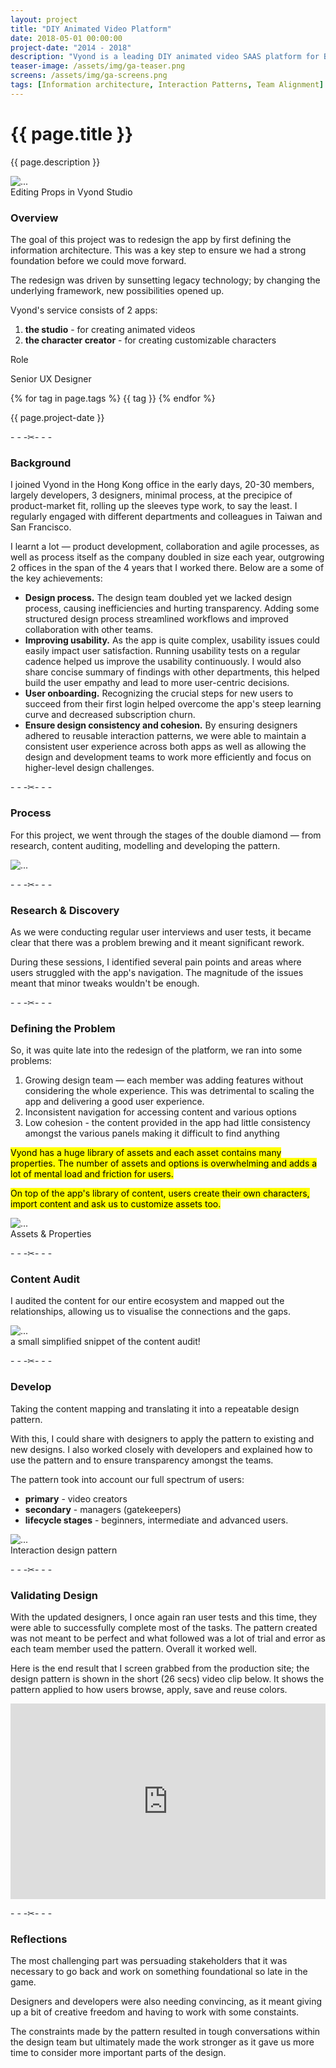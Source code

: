 ```yaml
---
layout: project
title: "DIY Animated Video Platform"
date: 2018-05-01 00:00:00
project-date: "2014 - 2018"
description: "Vyond is a leading DIY animated video SAAS platform for B2B."
teaser-image: /assets/img/ga-teaser.png
screens: /assets/img/ga-screens.png
tags: [Information architecture, Interaction Patterns, Team Alignment]
---
```


<p></p>

# {{ page.title }}
{{ page.description }}

<div class="row">
  <div class="col">
    <div class="card"><img src="{{ page.screens }}" class="rounded" alt="..."></div>
    <figcaption class="figure-caption text-center">Editing Props in Vyond Studio</figcaption>
  </div>
</div>

<div class="row py-3">
    <div class="col-8">
      <h3>Overview</h3>
      <p>The goal of this project was to redesign the app by first defining the information architecture. This was a key step to ensure we had a strong foundation before we could move forward.</p>
      <p>The redesign was driven by sunsetting legacy technology; by changing the underlying framework, new possibilities opened up.</p>
      <p>Vyond's service consists of 2 apps: </p>
      <ol>
        <li><b>the studio</b> - for creating animated videos</li>
        <li><b>the character creator</b> - for creating customizable characters</li>
      </ol>
    </div>
    <div class="col-4">
      <p class="font-monospace">Role</p>
      <p>Senior UX Designer</p>
      {% for tag in page.tags %}
      <span class="badge rounded-pill bg-dark">{{ tag }}</span>
      {% endfor %}
      <p></p>
      <p>{{ page.project-date }}</p>
    </div>
</div>

<p class="text-center my-5" style="color: #212529;">- - -✂- - -</p>

### Background

I joined Vyond in the Hong Kong office in the early days, 20-30 members, largely developers, 3 designers, minimal process, at the precipice of product-market fit, rolling up the sleeves type work, to say the least. I regularly engaged with different departments and colleagues in Taiwan and San Francisco.

I learnt a lot — product development, collaboration and agile processes, as well as process itself as the company doubled in size each year, outgrowing 2 offices in the span of the 4 years that I worked there.  Below are a some of the key achievements:

- **Design process.** The design team doubled yet we lacked design process, causing inefficiencies and hurting transparency. Adding some structured design process streamlined workflows and improved collaboration with other teams.
- **Improving usability.** As the app is quite complex, usability issues could easily impact user satisfaction. Running usability tests on a regular cadence helped us improve the usability continuously. I would also share concise summary of findings with other departments, this helped build the user empathy and lead to more user-centric decisions.
- **User onboarding.** Recognizing the crucial steps for new users to succeed from their first login helped overcome the app's steep learning curve and decreased subscription churn.
- **Ensure design consistency and cohesion.** By ensuring designers adhered to reusable interaction patterns, we were able to maintain a consistent user experience across both apps as well as allowing the design and development teams to work more efficiently and focus on higher-level design challenges.

<p class="text-center my-5" style="color: #212529;">- - -✂- - -</p>

### Process

For this project, we went through the stages of the double diamond — from research, content auditing, modelling and developing the pattern.

<img src="/assets/img/double-diamond-ia.svg" class="rounded" alt="...">

<p class="text-center my-5" style="color: #212529;">- - -✂- - -</p>


### Research & Discovery

As we were conducting regular user interviews and user tests, it became clear that there was a problem brewing and it meant significant rework. 

During these sessions, I identified several pain points and areas where users struggled with the app's navigation. The magnitude of the issues meant that minor tweaks wouldn't be enough.

<p class="text-center my-5" style="color: #212529;">- - -✂- - -</p>

### Defining the Problem

So, it was quite late into the redesign of the platform, we ran into some problems:

1. Growing design team — each member was adding features without considering the whole experience. This was detrimental to scaling the app and delivering a good user experience.
2. Inconsistent navigation for accessing content and various options
3. Low cohesion - the content provided in the app had little consistency amongst the various panels making it difficult to find anything

<mark>Vyond has a huge library of assets and each asset contains many properties. The number of assets and options is overwhelming and adds a lot of mental load and friction for users.</mark>

<mark>On top of the app's library of content, users create their own characters, import content and ask us to customize assets too.</mark>

<img src="/assets/img/asset-overview.png" class="rounded" alt="...">
<figcaption class="figure-caption text-center">Assets & Properties</figcaption>

<p class="text-center my-5" style="color: #212529;">- - -✂- - -</p>

### Content Audit

I audited the content for our entire ecosystem and mapped out the relationships, allowing us to visualise the connections and the gaps.

<img src="/assets/img/properties.png" class="rounded" alt="...">
<figcaption class="figure-caption text-center">a small simplified snippet of the content audit!</figcaption>

<p class="text-center my-5" style="color: #212529;">- - -✂- - -</p>

### Develop

Taking the content mapping and translating it into a repeatable design pattern. 

With this, I could share with designers to apply the pattern to existing and new designs. I also worked closely with developers and explained how to use the pattern and to ensure transparency amongst the teams.

The pattern took into account our full spectrum of users:
- **primary** - video creators
- **secondary** - managers (gatekeepers)
- **lifecycle stages** - beginners, intermediate and advanced users.

<img src="/assets/img/journey.png" class="rounded" alt="...">
<figcaption class="figure-caption text-center">Interaction design pattern</figcaption>

<p class="text-center my-5" style="color: #212529;">- - -✂- - -</p>

### Validating Design

With the updated designers, I once again ran user tests and this time, they were able to successfully complete most of the tasks. The pattern created was not meant to be perfect and what followed was a lot of trial and error as each team member used the pattern. Overall it worked well.

Here is the end result that I screen grabbed from the production site; the design pattern is shown in the short (26 secs) video clip below. It shows the pattern applied to how users browse, apply, save and reuse colors.

<div style="padding:62.12% 0 0 0;position:relative;">
  <iframe src="https://player.vimeo.com/video/676490224?h=a49b27c683&amp;badge=0&amp;autopause=0&amp;player_id=0&amp;app_id=58479" frameborder="0" allow="autoplay; fullscreen; picture-in-picture" allowfullscreen style="position:absolute;top:0;left:0;width:100%;height:100%;" title="colorproperties">
    
  </iframe>
</div>
  <script src="https://player.vimeo.com/api/player.js"></script>
  <p></p>

<p class="text-center my-5" style="color: #212529;">- - -✂- - -</p>

### Reflections

The most challenging part was persuading stakeholders that it was necessary to go back and work on something foundational so late in the game. 

Designers and developers were also needing convincing, as it meant giving up a bit of creative freedom and having to work with some constaints. 

The constraints made by the pattern resulted in tough conversations within the design team but ultimately made the work stronger as it gave us more time to consider more important parts of the design.

